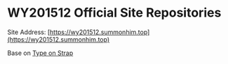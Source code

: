 # WY201512 Official Site Repositories
Site Address: [https://wy201512.summonhim.top](https://wy201512.summonhim.top)

Base on [Type on Strap](https://github.com/sylhare/Type-on-Strap)
